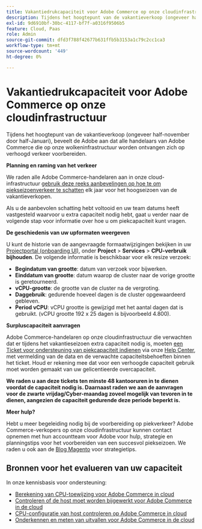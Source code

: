 ```yaml
---
title: Vakantiedrukcapaciteit voor Adobe Commerce op onze cloudinfrastructuur
description: Tijdens het hoogtepunt van de vakantieverkoop (ongeveer half-november door half-Januari), beveelt de Adobe aan dat alle handelaars van Adobe Commerce die op onze wolkeninfrastructuur worden ontvangen zich op verhoogd verkeer voorbereiden.
exl-id: 9d6910bf-30bc-4117-bf7f-a0316f9506b5
feature: Cloud, Paas
role: Admin
source-git-commit: dfd3f788f42677b631ffb5b3153a1c79c2cc1ca3
workflow-type: tm+mt
source-wordcount: '449'
ht-degree: 0%

---
```


# Vakantiedrukcapaciteit voor Adobe Commerce op onze cloudinfrastructuur

Tijdens het hoogtepunt van de vakantieverkoop (ongeveer half-november door half-Januari), beveelt de Adobe aan dat alle handelaars van Adobe Commerce die op onze wolkeninfrastructuur worden ontvangen zich op verhoogd verkeer voorbereiden.

**Planning en raming van het verkeer**

We raden alle Adobe Commerce-handelaren aan in onze cloud-infrastructuur [gebruik deze reeks aanbevelingen op hoe te om piekseizoenverkeer te schatten](https://business.adobe.com/blog/how-to/the-5-ps-of-peak-season-performance-a-guide-to-preparing-your-infrastructure-for-high-traffic) elk jaar voor het hoogseizoen van de vakantieverkopen.

Als u de aanbevolen schatting hebt voltooid en uw team datums heeft vastgesteld waarvoor u extra capaciteit nodig hebt, gaat u verder naar de volgende stap voor informatie over hoe u om piekcapaciteit kunt vragen.

**De geschiedenis van uw upformaten weergeven**

U kunt de historie van de aangevraagde formaatwijzigingen bekijken in uw [Projectportal (onboarding UI)](https://devdocs.magento.com/cloud/onboarding/onboarding-tasks.html), onder **Project** > **Services** > **CPU-verbruik bijhouden**.
De volgende informatie is beschikbaar voor elk resize verzoek:

* **Begindatum van grootte**: datum van verzoek voor bijwerken.
* **Einddatum van grootte**: datum waarop de cluster naar de vorige grootte is geretourneerd.
* **vCPU-grootte**: de grootte van de cluster na de vergroting.
* **Daggebruik**: gedurende hoeveel dagen is de cluster opgewaardeerd gebleven.
* **Period vCPU**: vCPU grootte is gewijzigd met het aantal dagen dat is gebruikt. (vCPU grootte 192 x 25 dagen is bijvoorbeeld 4.800).

**Surpluscapaciteit aanvragen**

Adobe Commerce-handelaren op onze cloudinfrastructuur die verwachten dat er tijdens het vakantieseizoen extra capaciteit nodig is, moeten [een Ticket voor ondersteuning van piekcapaciteit indienen](https://experienceleague.adobe.com/docs/commerce-knowledge-base/kb/how-to/how-to-request-temporary-magento-upsize.html) via onze [Help Center](/help/overview.md), met vermelding van de data en de verwachte capaciteitsbehoeften binnen het ticket. Houd er rekening mee dat voor een verhoogde capaciteit gebruik moet worden gemaakt van uw gelicentieerde overcapaciteit.

**We raden u aan deze tickets ten minste 48 kantooruren in te dienen voordat de capaciteit nodig is. Daarnaast raden we aan de aanvragen voor de zwarte vrijdag/Cyber-maandag zoveel mogelijk van tevoren in te dienen, aangezien de capaciteit gedurende deze periode beperkt is.**


**Meer hulp?**

Hebt u meer begeleiding nodig bij de voorbereiding op piekverkeer? Adobe Commerce-verkopers op onze cloudinfrastructuur kunnen contact opnemen met hun accountteam voor Adobe voor hulp, strategie en planningstips voor het voorbereiden van een succesvol piekseizoen. We raden u ook aan de [Blog Magento](https://magento.com/blog) voor strategietips.

## Bronnen voor het evalueren van uw capaciteit

In onze kennisbasis voor ondersteuning:

* [Berekening van CPU-toewijzing voor Adobe Commerce in cloud](https://experienceleague.adobe.com/docs/commerce-knowledge-base/kb/how-to/magento-commerce-cloud-cpu-allocation-calculation.html)
* [Controleren of de host moet worden bijgewerkt voor Adobe Commerce in de cloud](https://experienceleague.adobe.com/docs/commerce-knowledge-base/kb/how-to/magento-commerce-cloud-check-if-upsize-for-hosts-instances-is-needed.html)
* [CPU-configuratie van host controleren op Adobe Commerce in cloud](https://experienceleague.adobe.com/docs/commerce-knowledge-base/kb/how-to/magento-commerce-cloud-check-hosts-cpu-configuration.html)
* [Onderkennen en meten van uitvallen voor Adobe Commerce in de cloud](https://experienceleague.adobe.com/docs/commerce-knowledge-base/kb/how-to/how-to-identify-outages.html)
